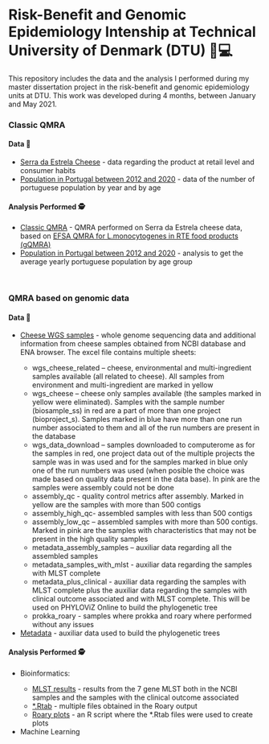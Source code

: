 # Risk-Benefit and Genomic Epidemiology Intenship at Technical University of Denmark (DTU) 👩💻

This repository includes the data and the analysis I performed during my master dissertation project in the risk-benefit and genomic epidemiology units at DTU. This work was developed during 4 months, between January and May 2021.

### Classic QMRA
#### Data  📔
<ul>
  <li><a href = 'https://github.com/Raquel-Costa/intern_dtu/blob/main/classic_QMRA/serra_da_estrela_cheese.xlsx'>Serra da Estrela Cheese</a> - data regarding the product at retail level and consumer habits</li>
  <li><a href='https://github.com/Raquel-Costa/intern_dtu/blob/main/classic_QMRA/population_pt.csv'>Population in Portugal between 2012 and 2020</a> - data of the number of portuguese population by year and by age</li>
</ul>


#### Analysis Performed 🕵
<ul>
  <li><a href = 'https://github.com/Raquel-Costa/intern_dtu/blob/main/classic_QMRA/gQMRA.R'>Classic QMRA</a> - QMRA performed on Serra da Estrela cheese data, based on <a href = 'https://github.com/Raquel-Costa/intern_dtu/tree/main/classic_QMRA/original_EFSA'>EFSA QMRA for L.monocytogenes in RTE food products (gQMRA)</a></li>
  <li><a href='https://github.com/Raquel-Costa/intern_dtu/blob/main/classic_QMRA/population_pt.R'>Population in Portugal between 2012 and 2020</a> - analysis to get the average yearly portuguese population by age group</li>
</ul>

<br>

### QMRA based on genomic data
#### Data  📔
<ul>
  <li><a href = 'https://github.com/Raquel-Costa/intern_dtu/blob/main/genomic_data_QMRA/genomic_data.xlsx'>Cheese WGS samples</a> - whole genome sequencing data and additional information from cheese samples obtained from NCBI database and ENA browser. The excel file contains multiple sheets:</li>
  <ul>
    <li>wgs_cheese_related – cheese, environmental and multi-ingredient samples available (all related to cheese). All samples from environment and multi-ingredient are marked in yellow</li>
    <li>wgs_cheese – cheese only samples available (the samples marked in yellow were eliminated). Samples with the sample number (biosample_ss) in red are a part of more than one project (bioproject_s). Samples marked in blue have more than one run number associated to them and all of the run numbers are present in the database</li>
    <li>wgs_data_download – samples downloaded to computerome as for the samples in red, one project data out of the multiple projects the sample was in was used and for the samples marked in blue only one of the run numbers was used (when posible the choice was made based on quality data present in the data base). In pink are the samples were assembly could not be done</li>
    <li>assembly_qc - quality control metrics after assembly. Marked in yellow are the samples with more than 500 contigs</li>
    <li>assembly_high_qc- assembled samples with less than 500 contigs</li>
    <li>assembly_low_qc – assembled samples with more than 500 contigs. Marked in pink are the samples with characteristics that may not be present in the high quality samples</li>
    <li>metadata_assembly_samples – auxiliar data regarding all the assembled samples</li>
    <li>metadata_samples_with_mlst - auxiliar data regarding the samples with MLST complete</li>
    <li>metadata_plus_clinical - auxiliar data regarding the samples with MLST complete plus the auxiliar data regarding the samples with clinical outcome associated and with MLST complete. This will be used on PHYLOViZ Online to build the phylogenetic tree</li>
    <li>prokka_roary - samples where prokka and roary where performed without any issues</li>
  </ul> 
  
  <li><a href = 'https://github.com/Raquel-Costa/intern_dtu/blob/main/genomic_data_QMRA/metadata.txt'>Metadata</a> - auxiliar data used to build the phylogenetic trees</li>
  

</ul>


  
#### Analysis Performed 🕵

<ul>
  <li>Bioinformatics:</li>
  
  <ul>
    <li><a href = 'https://github.com/Raquel-Costa/intern_dtu/blob/main/genomic_data_QMRA/mlst_complete.txt'>MLST results</a> - results from the 7 gene MLST both in the NCBI samples and the samples with the clinical outcome associated</li>

  <li><a href = 'https://github.com/Raquel-Costa/intern_dtu/tree/main/genomic_data_QMRA'>*.Rtab</a> - multiple files obtained in the Roary output</li>
  
  <li><a href = 'https://github.com/Raquel-Costa/intern_dtu/blob/main/genomic_data_QMRA/roary_plots.R'>Roary plots</a> - an R script where the *.Rtab files were used to create plots</li>
    
  </ul>
  
  <li>Machine Learning</li>
  
  <ul>
  
  </ul>
  
</ul>
  
  
